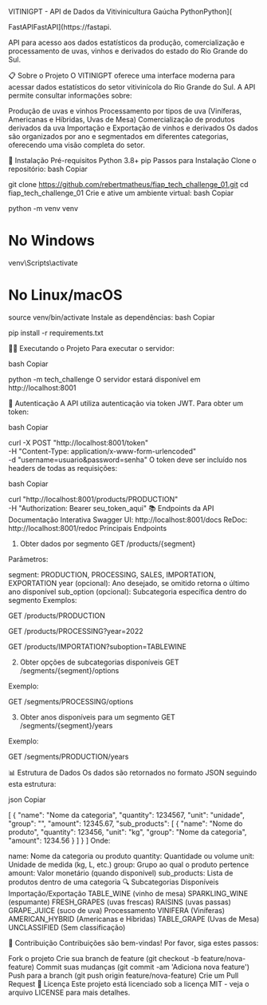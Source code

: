 VITINIGPT - API de Dados da Vitivinicultura Gaúcha
PythonPython](

FastAPIFastAPI](https://fastapi.

API para acesso aos dados estatísticos da produção, comercialização e processamento de uvas, vinhos e derivados do estado do Rio Grande do Sul.

📋 Sobre o Projeto
O VITINIGPT oferece uma interface moderna para acessar dados estatísticos do setor vitivinícola do Rio Grande do Sul. A API permite consultar informações sobre:

Produção de uvas e vinhos
Processamento por tipos de uva (Viníferas, Americanas e Híbridas, Uvas de Mesa)
Comercialização de produtos derivados da uva
Importação e Exportação de vinhos e derivados
Os dados são organizados por ano e segmentados em diferentes categorias, oferecendo uma visão completa do setor.

🚀 Instalação
Pré-requisitos
Python 3.8+
pip
Passos para Instalação
Clone o repositório:
bash
Copiar

   git clone https://github.com/rebertmatheus/fiap_tech_challenge_01.git
   cd fiap_tech_challenge_01
Crie e ative um ambiente virtual:
bash
Copiar

   python -m venv venv
   
   # No Windows
   venv\Scripts\activate
   
   # No Linux/macOS
   source venv/bin/activate
Instale as dependências:
bash
Copiar

   pip install -r requirements.txt

🏃‍♂️ Executando o Projeto
Para executar o servidor:

bash
Copiar

python -m tech_challenge
O servidor estará disponível em http://localhost:8001

🔑 Autenticação
A API utiliza autenticação via token JWT. Para obter um token:

bash
Copiar

curl -X POST "http://localhost:8001/token" \
  -H "Content-Type: application/x-www-form-urlencoded" \
  -d "username=usuario&password=senha"
O token deve ser incluído nos headers de todas as requisições:

bash
Copiar

curl "http://localhost:8001/products/PRODUCTION" \
  -H "Authorization: Bearer seu_token_aqui"
📚 Endpoints da API
Documentação Interativa
Swagger UI: http://localhost:8001/docs
ReDoc: http://localhost:8001/redoc
Principais Endpoints
1. Obter dados por segmento
GET /products/{segment}

Parâmetros:

segment: PRODUCTION, PROCESSING, SALES, IMPORTATION, EXPORTATION
year (opcional): Ano desejado, se omitido retorna o último ano disponível
sub_option (opcional): Subcategoria específica dentro do segmento
Exemplos:

GET /products/PRODUCTION

GET /products/PROCESSING?year=2022

GET /products/IMPORTATION?suboption=TABLEWINE

2. Obter opções de subcategorias disponíveis
GET /segments/{segment}/options

Exemplo:

GET /segments/PROCESSING/options

3. Obter anos disponíveis para um segmento
GET /segments/{segment}/years

Exemplo:

GET /segments/PRODUCTION/years

📊 Estrutura de Dados
Os dados são retornados no formato JSON seguindo esta estrutura:

json
Copiar

[
  {
    "name": "Nome da categoria",
    "quantity": 1234567,
    "unit": "unidade",
    "group": "",
    "amount": 12345.67,
    "sub_products": [
      {
        "name": "Nome do produto",
        "quantity": 123456,
        "unit": "kg",
        "group": "Nome da categoria",
        "amount": 1234.56
      }
    ]
  }
]
Onde:

name: Nome da categoria ou produto
quantity: Quantidade ou volume
unit: Unidade de medida (kg, L, etc.)
group: Grupo ao qual o produto pertence
amount: Valor monetário (quando disponível)
sub_products: Lista de produtos dentro de uma categoria
🔍 Subcategorias Disponíveis
Importação/Exportação
TABLE_WINE (vinho de mesa)
SPARKLING_WINE (espumante)
FRESH_GRAPES (uvas frescas)
RAISINS (uvas passas)
GRAPE_JUICE (suco de uva)
Processamento
VINIFERA (Viníferas)
AMERICAN_HYBRID (Americanas e Híbridas)
TABLE_GRAPE (Uvas de Mesa)
UNCLASSIFIED (Sem classificação)

🤝 Contribuição
Contribuições são bem-vindas! Por favor, siga estes passos:

Fork o projeto
Crie sua branch de feature (git checkout -b feature/nova-feature)
Commit suas mudanças (git commit -am 'Adiciona nova feature')
Push para a branch (git push origin feature/nova-feature)
Crie um Pull Request
📄 Licença
Este projeto está licenciado sob a licença MIT - veja o arquivo LICENSE para mais detalhes.

